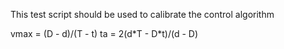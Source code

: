 This test script should be used to calibrate the control algorithm




vmax = (D - d)/(T - t)
ta = 2(d\*T - D\*t)/(d - D)

